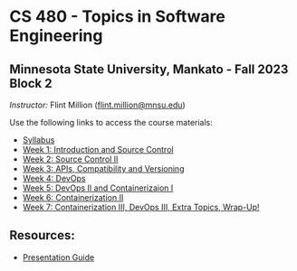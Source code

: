 # CS 480 - Topics in Software Engineering

## Minnesota State University, Mankato - Fall 2023 Block 2

*Instructor:* Flint Million ([flint.million@mnsu.edu](mailto:flint.million@mnsu.edu))

Use the following links to access the course materials:

* [Syllabus](SYLLABUS.md)
* [Week 1: Introduction and Source Control](week1/README.md)
* [Week 2: Source Control II](week2/README.md)
* [Week 3: APIs, Compatibility and Versioning](week3/README.md)
* [Week 4: DevOps](week4/README.md)
* [Week 5: DevOps II and Containerizaion I](week5/README.md)
* [Week 6: Containerization II](week6/README.md)
* [Week 7: Containerization III, DevOps III, Extra Topics, Wrap-Up!](week7/README.md)

## Resources:

* [Presentation Guide](PRESENTATIONS.md)
